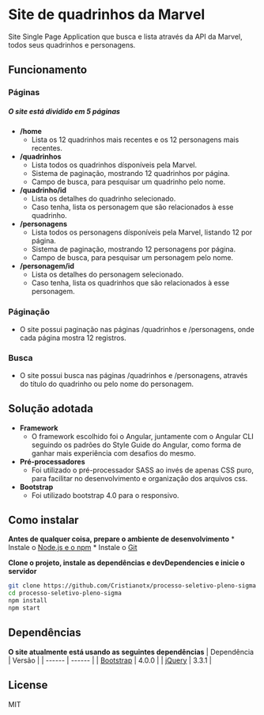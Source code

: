 # Site de quadrinhos da Marvel

Site Single Page Application que busca e lista através da API da Marvel, todos seus quadrinhos e personagens.

## Funcionamento

### Páginas

##### O site está dividido em 5 páginas

* **/home**
    * Lista os 12 quadrinhos mais recentes e os 12 personagens mais recentes.
* **/quadrinhos**
    * Lista todos os quadrinhos dísponíveis pela Marvel.
    * Sistema de paginação, mostrando 12 quadrinhos por página.
    * Campo de busca, para pesquisar um quadrinho pelo nome.
* **/quadrinho/id**
    * Lista os detalhes do quadrinho selecionado.
    * Caso tenha, lista os personagem que são relacionados à esse quadrinho.
* **/personagens**
    * Lista todos os personagens dísponíveis pela Marvel, listando 12 por página.
    * Sistema de paginação, mostrando 12 personagens por página.
    * Campo de busca, para pesquisar um personagem pelo nome.
* **/personagem/id**
    * Lista os detalhes do personagem selecionado.
    * Caso tenha, lista os quadrinhos que são relacionados à esse personagem.

### Páginação
* O site possui paginação nas páginas /quadrinhos e /personagens, onde cada página mostra 12 registros.

### Busca
* O site possui busca nas páginas /quadrinhos e /personagens, através do título do quadrinho ou pelo nome do personagem.

## Solução adotada

* **Framework** 
    * O framework escolhido foi o Angular, juntamente com o Angular CLI seguindo os padrões do Style Guide do Angular, como forma de ganhar mais experiência com desafios do mesmo.
* **Pré-processadores**
    * Foi utilizado o pré-processador SASS ao invés de apenas CSS puro, para facilitar no desenvolvimento e organização dos arquivos css.
* **Bootstrap**
    * Foi utilizado bootstrap 4.0 para o responsivo. 

## Como instalar
**Antes de qualquer coisa, prepare o ambiente de desenvolvimento** 
    * Instale o [Node.js e o npm]
    * Instale o [Git]

**Clone o projeto, instale as dependências e devDependencies e inicie o servidor**
```sh
git clone https://github.com/Cristianotx/processo-seletivo-pleno-sigma
cd processo-seletivo-pleno-sigma
npm install
npm start
 ```
 
 ## Dependências
 **O site atualmente está usando as seguintes dependências**
 | Dependência | Versão |
| ------ | ------ |
| [Bootstrap] | 4.0.0 |
| [jQuery] | 3.3.1 |

License
----

MIT

[//]: # (Estes são links de referência usados no corpo desta nota e são retirados quando o processador de marcação faz o seu trabalho. Não há necessidade de formatar bem porque não deve ser visto. Obrigado SO - http://stackoverflow.com/ perguntas / 4823468 / store-comments-in-markdown-syntax)


   [Git]: <https://git-scm.com/downloads>
   [Bootstrap]: <http://getbootstrap.com/>
   [node.js  e o npm]: <http://nodejs.org>
   [jQuery]: <http://jquery.com>
   [AngularJS]: <http://angularjs.org>
